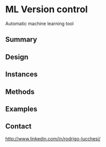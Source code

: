 # ML Version control

Automatic machine learning tool

## Summary

## Design

## Instances

## Methods

## Examples

## Contact

http://www.linkedin.com/in/rodrigo-lucchesi/





  


